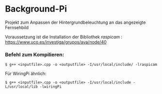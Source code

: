 # Background-Pi
Projekt zum Anpassen der Hintergrundbeleuchtung an das angezeigte Fernsehbild

Voraussetzung ist die Installation der Bibliothek _raspicam_ :
https://www.uco.es/investiga/grupos/ava/node/40

### Befehl zum Kompilieren:
```
$ g++ <inputfile>.cpp -o <outputfile> -I/usr/local/include/ -lraspicam
```
Für WiringPi ähnlich:
```
$ g++ <inputfile>.cpp -o <outputfile> -I/usr/local/include -L/usr/local/lib -lwiringPi
```
